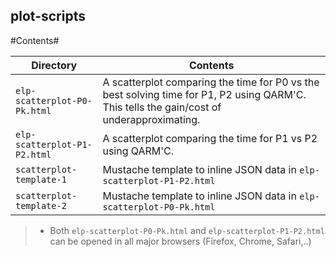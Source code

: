 
## **plot-scripts** ##


#Contents#

Directory | Contents															|
---------------|--------------------------------------------------------------------|
`elp-scatterplot-P0-Pk.html`			   | A scatterplot comparing the time for P0 vs the best solving time for P1, P2 using QARM'C. This tells the gain/cost of underapproximating. 															|
`elp-scatterplot-P1-P2.html`			   | A scatterplot comparing the time for P1 vs P2 using QARM'C.	 															|
`scatterplot-template-1`		   | Mustache template to inline JSON data in `elp-scatterplot-P1-P2.html`
`scatterplot-template-2`		   | Mustache template to inline JSON data in `elp-scatterplot-P0-Pk.html`



> - Both `elp-scatterplot-P0-Pk.html` and `elp-scatterplot-P1-P2.html` can be opened in all major browsers (Firefox, Chrome, Safari,..)
